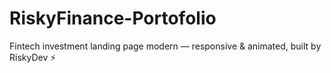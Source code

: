 # RiskyFinance-Portofolio
Fintech investment landing page modern — responsive &amp; animated, built by RiskyDev ⚡

